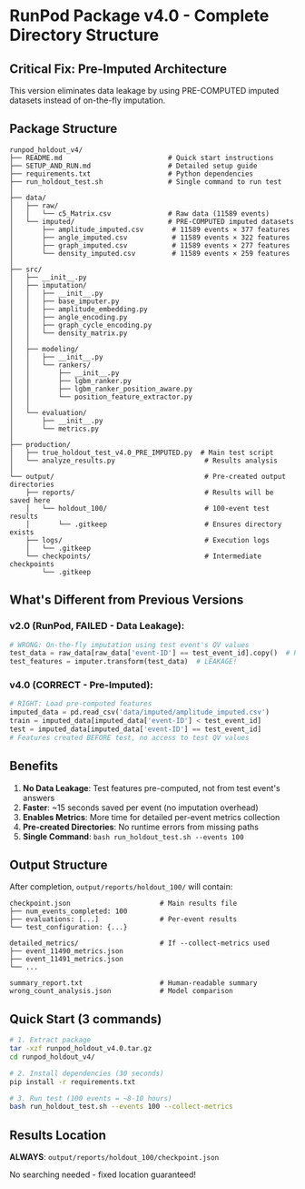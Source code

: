 # RunPod Package v4.0 - Complete Directory Structure

## Critical Fix: Pre-Imputed Architecture
This version eliminates data leakage by using PRE-COMPUTED imputed datasets instead of on-the-fly imputation.

## Package Structure

```
runpod_holdout_v4/
├── README.md                          # Quick start instructions
├── SETUP_AND_RUN.md                   # Detailed setup guide
├── requirements.txt                   # Python dependencies
├── run_holdout_test.sh                # Single command to run test
│
├── data/
│   ├── raw/
│   │   └── c5_Matrix.csv              # Raw data (11589 events)
│   └── imputed/                       # PRE-COMPUTED imputed datasets
│       ├── amplitude_imputed.csv       # 11589 events × 377 features
│       ├── angle_imputed.csv           # 11589 events × 322 features
│       ├── graph_imputed.csv           # 11589 events × 277 features
│       └── density_imputed.csv         # 11589 events × 259 features
│
├── src/
│   ├── __init__.py
│   ├── imputation/
│   │   ├── __init__.py
│   │   ├── base_imputer.py
│   │   ├── amplitude_embedding.py
│   │   ├── angle_encoding.py
│   │   ├── graph_cycle_encoding.py
│   │   └── density_matrix.py
│   │
│   ├── modeling/
│   │   ├── __init__.py
│   │   └── rankers/
│   │       ├── __init__.py
│   │       ├── lgbm_ranker.py
│   │       ├── lgbm_ranker_position_aware.py
│   │       └── position_feature_extractor.py
│   │
│   └── evaluation/
│       ├── __init__.py
│       └── metrics.py
│
├── production/
│   ├── true_holdout_test_v4.0_PRE_IMPUTED.py  # Main test script
│   └── analyze_results.py                      # Results analysis
│
└── output/                                     # Pre-created output directories
    ├── reports/                                # Results will be saved here
    │   └── holdout_100/                        # 100-event test results
    │       └── .gitkeep                        # Ensures directory exists
    ├── logs/                                   # Execution logs
    │   └── .gitkeep
    └── checkpoints/                            # Intermediate checkpoints
        └── .gitkeep
```

## What's Different from Previous Versions

### v2.0 (RunPod, FAILED - Data Leakage):
```python
# WRONG: On-the-fly imputation using test event's QV values
test_data = raw_data[raw_data['event-ID'] == test_event_id].copy()  # Has QV!
test_features = imputer.transform(test_data)  # LEAKAGE!
```

### v4.0 (CORRECT - Pre-Imputed):
```python
# RIGHT: Load pre-computed features
imputed_data = pd.read_csv('data/imputed/amplitude_imputed.csv')
train = imputed_data[imputed_data['event-ID'] < test_event_id]
test = imputed_data[imputed_data['event-ID'] == test_event_id]
# Features created BEFORE test, no access to test QV values
```

## Benefits

1. **No Data Leakage**: Test features pre-computed, not from test event's answers
2. **Faster**: ~15 seconds saved per event (no imputation overhead)
3. **Enables Metrics**: More time for detailed per-event metrics collection
4. **Pre-created Directories**: No runtime errors from missing paths
5. **Single Command**: `bash run_holdout_test.sh --events 100`

## Output Structure

After completion, `output/reports/holdout_100/` will contain:

```
checkpoint.json                      # Main results file
├── num_events_completed: 100
├── evaluations: [...]               # Per-event results
└── test_configuration: {...}

detailed_metrics/                    # If --collect-metrics used
├── event_11490_metrics.json
├── event_11491_metrics.json
└── ...

summary_report.txt                   # Human-readable summary
wrong_count_analysis.json            # Model comparison
```

## Quick Start (3 commands)

```bash
# 1. Extract package
tar -xzf runpod_holdout_v4.0.tar.gz
cd runpod_holdout_v4/

# 2. Install dependencies (30 seconds)
pip install -r requirements.txt

# 3. Run test (100 events = ~8-10 hours)
bash run_holdout_test.sh --events 100 --collect-metrics
```

## Results Location

**ALWAYS**: `output/reports/holdout_100/checkpoint.json`

No searching needed - fixed location guaranteed!
